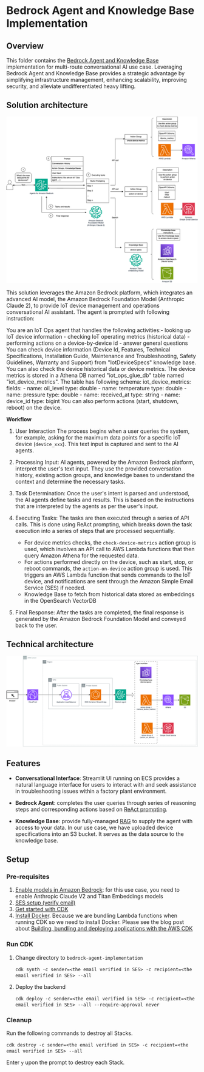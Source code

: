 # Bedrock Agent and Knowledge Base Implementation

## Overview

This folder contains the [Bedrock Agent and Knowledge Base](https://aws.amazon.com/bedrock/agents/) implementation for multi-route conversational AI use case. Leveraging Bedrock Agent and Knowledge Base provides a strategic advantage by simplifying infrastructure management, enhancing scalability, improving security, and alleviate undifferentiated heavy lifting.

## Solution architecture

![bedrock_solution](bedrock_agent_solution.png)

This solution leverages the Amazon Bedrock platform, which integrates an advanced AI model, the Amazon Bedrock Foundation Model (Anthropic Claude 2), to provide IoT device management and operations conversational AI assistant. The agent is prompted with following instruction: 

You are an IoT Ops agent that handles the following activities:- looking up IoT device information - checking IoT operating metrics (historical data) - performing actions on a device-by-device id - answer general questions You can check device information (Device Id, Features, Technical Specifications, Installation Guide, Maintenance and Troubleshooting, Safety Guidelines, Warranty and Support) from "IotDeviceSpecs" knowledge base. You can also check the device historical data or device metrics. The device metrics is stored in a Athena DB named "iot_ops_glue_db" table named "iot_device_metrics". The table has following schema: iot_device_metrics: fields: - name: oil_level type: double - name: temperature type: double - name: pressure type: double - name: received_at type: string - name: device_id type: bigint You can also perform actions (start, shutdown, reboot) on the device.

**Workflow**
1.	User Interaction The process begins when a user queries the system, for example, asking for the maximum data points for a specific IoT device (`device_xxx`). This text input is captured and sent to the AI agents.

2.	Processing Input: AI agents, powered by the Amazon Bedrock platform, interpret the user's text input. They use the provided conversation history, existing action groups, and knowledge bases to understand the context and determine the necessary tasks.

3.	Task Determination: Once the user's intent is parsed and understood, the AI agents define tasks and results. This is based on the instructions that are interpreted by the agents as per the user's input.

4.	Executing Tasks: The tasks are then executed through a series of API calls. This is done using ReAct prompting, which breaks down the task execution into a series of steps that are processed sequentially.

    -  For device metrics checks, the `check-device-metrics` action group is used, which involves an API call to AWS Lambda functions that then query Amazon Athena for the requested data.
    - For actions performed directly on the device, such as start, stop, or reboot commands, the `action-on-device` action group is used. This triggers an AWS Lambda function that sends commands to the IoT device, and notifications are sent through the Amazon Simple Email Service (SES) if needed.
    - Knowledge Base to fetch from historical data stored as embeddings in the OpenSearch VectorDB 

5.	Final Response: After the tasks are completed, the final response is generated by the Amazon Bedrock Foundation Model and conveyed back to the user.

## Technical architecture

![bedrock_technical_architecture](bedrock_agent_architecture.png)

## Features

- **Conversational Interface**: Streamlit UI running on ECS provides a natural language interface for users to interact with and seek assistance in troubleshooting issues within a factory plant environment. 

- **Bedrock Agent**: completes the user queries through series of reasoning steps and corresponding actions based on [ReAct prompting](https://www.promptingguide.ai/techniques/react).

- **Knowledge Base**: provide fully-managed [RAG](https://www.promptingguide.ai/research/rag) to supply the agent with access to your data. In our use case, we have uploaded device specifications into an S3 bucket. It serves as the data source to the knowledge base.

## Setup

### Pre-requisites
1. [Enable models in Amazon Bedrock](https://docs.aws.amazon.com/bedrock/latest/userguide/model-access.html): for this use case, you need to enable Anthropic Claude V2 and Titan Embeddings models 
2. [SES setup (verify email)](https://docs.aws.amazon.com/ses/latest/dg/setting-up.html)
3. [Get started with CDK](https://docs.aws.amazon.com/cdk/v2/guide/getting_started.html)
4. [Install Docker](https://www.docker.com/get-started/). Because we are bundling Lambda functions when running CDK so we need to install Docker. Please see the blog post about [Building, bundling and deploying applications with the AWS CDK](https://aws.amazon.com/blogs/devops/building-apps-with-aws-cdk/)

### Run CDK
1. Change directory to `bedrock-agent-implementation`
    ```
    cdk synth -c sender=<the email verified in SES> -c recipient=<the email verified in SES> --all
    ```
2. Deploy the backend
    ```
    cdk deploy -c sender=<the email verified in SES> -c recipient=<the email verified in SES> --all --require-approval never
    ```

### Cleanup
Run the following commands to destroy all Stacks. 
```
cdk destroy -c sender=<the email verified in SES> -c recipient=<the email verified in SES> --all
```
Enter `y` upon the prompt to destroy each Stack.
